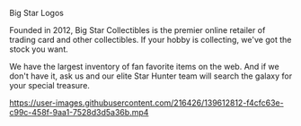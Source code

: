 Big Star Logos

Founded in 2012, Big Star Collectibles is the premier online retailer of trading card and other collectibles. If your hobby is collecting, we've got the stock you want.

We have the largest inventory of fan favorite items on the web. And if we don't have it, ask us and our elite Star Hunter team will search the galaxy for your special treasure.


https://user-images.githubusercontent.com/216426/139612812-f4cfc63e-c99c-458f-9aa1-7528d3d5a36b.mp4

